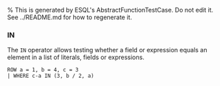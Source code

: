 % This is generated by ESQL's AbstractFunctionTestCase. Do not edit it. See ../README.md for how to regenerate it.

### IN
The `IN` operator allows testing whether a field or expression equals an element in a list of literals, fields or expressions.

```esql
ROW a = 1, b = 4, c = 3
| WHERE c-a IN (3, b / 2, a)
```
